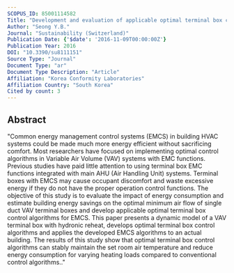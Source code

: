 ```yaml
---
SCOPUS_ID: 85001114582
Title: "Development and evaluation of applicable optimal terminal box control algorithms for energy management control systems"
Author: "Seong Y.B."
Journal: "Sustainability (Switzerland)"
Publication Date: {'$date': '2016-11-09T00:00:00Z'}
Publication Year: 2016
DOI: "10.3390/su8111151"
Source Type: "Journal"
Document Type: "ar"
Document Type Description: "Article"
Affiliation: "Korea Conformity Laboratories"
Affiliation Country: "South Korea"
Cited by count: 3
---
```


## Abstract
"Common energy management control systems (EMCS) in building HVAC systems could be made much more energy efficient without sacrificing comfort. Most researchers have focused on implementing optimal control algorithms in Variable Air Volume (VAV) systems with EMC functions. Previous studies have paid little attention to using terminal box EMC functions integrated with main AHU (Air Handling Unit) systems. Terminal boxes with EMCS may cause occupant discomfort and waste excessive energy if they do not have the proper operation control functions. The objective of this study is to evaluate the impact of energy consumption and estimate building energy savings on the optimal minimum air flow of single duct VAV terminal boxes and develop applicable optimal terminal box control algorithms for EMCS. This paper presents a dynamic model of a VAV terminal box with hydronic reheat, develops optimal terminal box control algorithms and applies the developed EMCS algorithms to an actual building. The results of this study show that optimal terminal box control algorithms can stably maintain the set room air temperature and reduce energy consumption for varying heating loads compared to conventional control algorithms.."
